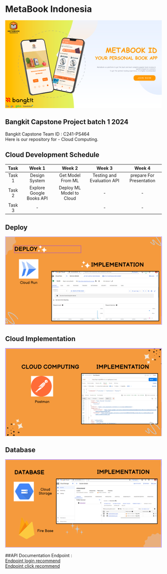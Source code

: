 # MetaBook Indonesia	
![download](https://github.com/darkswan12/Metabook-Indonesia/blob/main/assets/wellcome_assets.png)
## Bangkit Capstone Project batch 1 2024

Bangkit Capstone Team ID : C241-PS464 <br>
Here is our repository for - Cloud Computing.

## Cloud Development Schedule
|  Task  |     Week 1     |       Week 2        |            Week 3          |           Week 4          |
| :----: | :------------: | :-----------------: | :------------------------: |:------------------------: |
| Task 1 | Design System   | Get Model From ML     | Testing and Evaluation API  | prepare For Presentation  |
| Task 2 |  Explore Google Books API | Deploy ML Model to Cloud | -             | -             |
| Task 3 |       -         |   |     -     | -             |

## Deploy
![CloudArchitecture](https://github.com/darkswan12/Metabook-Indonesia/blob/cc-dev/assets/Deploy_img.PNG)
<br>
## Cloud Implementation
![CloudArchitecture](https://github.com/darkswan12/Metabook-Indonesia/blob/cc-dev/assets/cc_implement.PNG)
<br>
## Database
![CloudArchitecture](https://github.com/darkswan12/Metabook-Indonesia/blob/cc-dev/assets/database.PNG)
<br>

##API Documentation Endpoint : <br>
[Endpoint login recommend](https://login-ukgslf65fa-et.a.run.app/logrecommend)<br>
[Endpoint click recommend](https://book-udlgmdtcyq-et.a.run.app/recommendations)
